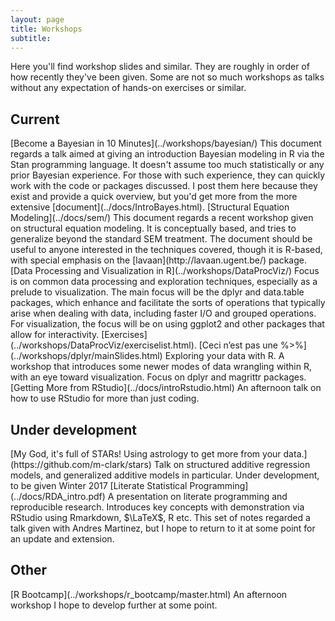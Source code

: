 ```yaml
---
layout: page
title: Workshops
subtitle: 
---
```


Here you'll find workshop slides and similar.  They are roughly in order of how recently they've been given.  Some are not so much workshops as talks without any expectation of hands-on exercises or similar.


## Current

<span itemscope itemtype ="http://schema.org/TechArticle">
[<span itemprop="name keywords">Become a Bayesian in 10 Minutes</span>](../workshops/bayesian/)  
This document regards a talk aimed at giving an introduction <span itemprop="keywords">Bayesian modeling</span> in <span itemprop="keywords">R</span> via the <span itemprop="keywords">Stan</span> programming language.  It doesn't assume too much statistically or any prior Bayesian experience.  For those with such experience, they can quickly work with the code or packages discussed.  I post them here because they exist and provide a quick overview, but you'd get more from the more extensive [document](../docs/IntroBayes.html).
</span>

<span itemscope itemtype ="http://schema.org/TechArticle">
[<span itemprop="name keywords">Structural Equation Modeling</span>](../docs/sem/)  
This document regards a recent workshop given on <span itemprop="keywords">structural equation modeling</span>.  It is conceptually based, and tries to generalize beyond the standard SEM treatment. The document should be useful to anyone interested in the techniques covered, though it is R-based, with special emphasis on the [<span itemprop="keywords">lavaan</span>](http://lavaan.ugent.be/) package.
</span>


<span itemscope itemtype ="http://schema.org/TechArticle">
[<span itemprop="name">Data Processing and Visualization in R</span>](../workshops/DataProcViz/)     
Focus is on common <span itemprop="keywords">data processing</span> and exploration techniques, especially as a prelude to <span itemprop="keywords">visualization</span>.  The main focus will be the <span itemprop="keywords">dplyr</span> and <span itemprop="keywords">data.table</span> packages, which enhance and facilitate the sorts of operations that typically arise when dealing with data, including faster <span itemprop="keywords">I/O</span> and grouped operations.  For visualization, the focus will be on using <span itemprop="keywords">ggplot2</span> and other packages that allow for interactivity. [Exercises](../workshops/DataProcViz/exerciselist.html).
</span>

<span itemscope itemtype ="http://schema.org/TechArticle">
[<span itemprop="name">Ceci n’est pas une %>%</span>](../workshops/dplyr/mainSlides.html)      
Exploring your data with <span itemprop="keywords">R</span>. A workshop that introduces some newer modes of <span itemprop="keywords">data wrangling</span> within R, with an eye toward <span itemprop="keywords">visualization</span>. Focus on <span itemprop="keywords">dplyr</span> and <span itemprop="keywords">magrittr</span> packages.
</span>

<span itemscope itemtype ="http://schema.org/TechArticle">
[<span itemprop="name">Getting More from RStudio</span>](../docs/introRstudio.html)    
An afternoon talk on how to use <span itemprop="keywords">RStudio</span> for more than just coding.
</span>



## Under development

<span itemscope itemtype ="http://schema.org/TechArticle">
[<span itemprop="name">My God, it's full of STARs! Using astrology to get more from your data.</span>](https://github.com/m-clark/stars) Talk on structured additive regression models, and generalized additive models in particular. Under development, to be given Winter 2017
</span>

<span itemscope itemtype ="http://schema.org/TechArticle">
[<span itemprop="name">Literate Statistical Programming</span>](../docs/RDA_intro.pdf)     
A presentation on <span itemprop="keywords">literate programming</span> and <span itemprop="keywords">reproducible research</span>. Introduces key concepts with demonstration via RStudio using <span itemprop="keywords">Rmarkdown</span>, $\LaTeX$, R etc. This set of notes regarded a talk given with Andres Martinez, but I hope to return to it at some point for an update and extension.
</span>


## Other

<span itemscope itemtype ="http://schema.org/TechArticle">
[<span itemprop="name">R Bootcamp</span>](../workshops/r_bootcamp/master.html)    
An afternoon workshop I hope to develop further at some point.
</span>